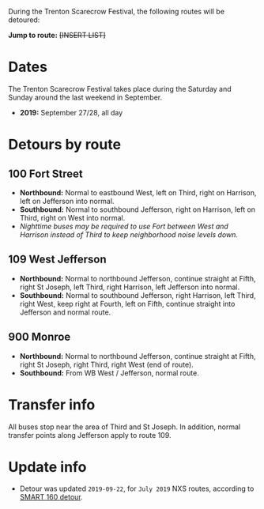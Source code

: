 During the Trenton Scarecrow Festival, the following routes will be detoured:

**Jump to route:** ~~[INSERT LIST]~~

# Dates
The Trenton Scarecrow Festival takes place during the Saturday and Sunday around the last weekend in September.

* **2019:** September 27/28, all day

# Detours by route

## 100 Fort Street
* **Northbound:** Normal to eastbound West, left on Third, right on Harrison, left on Jefferson into normal.
* **Southbound:** Normal to southbound Jefferson, right on Harrison, left on Third, right on West into normal.
* *Nighttime buses may be required to use Fort between West and Harrison instead of Third to keep neighborhood noise levels down.*

## 109 West Jefferson
* **Northbound:** Normal to northbound Jefferson, continue straight at Fifth, right St Joseph, left Third, right Harrison, left Jefferson into normal.
* **Southbound:** Normal to southbound Jefferson, right Harrison, left Third, right West, keep right at Fourth, left on Fifth, continue straight into Jefferson and normal route.

## 900 Monroe
* **Northbound:** Normal to northbound Jefferson, continue straight at Fifth, right St Joseph, right Third, right West (end of route).
* **Southbound:** From WB West / Jefferson, normal route.

# Transfer info
All buses stop near the area of Third and St Joseph. In addition, normal transfer points along Jefferson apply to route 109.

# Update info
* Detour was updated `2019-09-22`, for `July 2019` NXS routes, according to [SMART 160 detour](https://web.archive.org/web/20190920143517/http://www.smartbus.org/Schedules/Service-Bulletins/BulletinId/1014).
